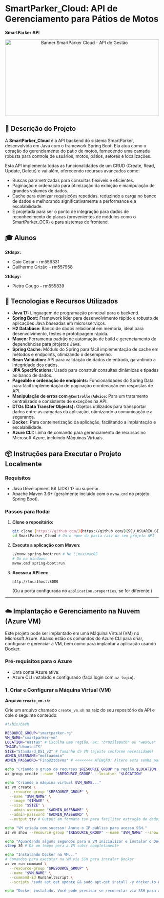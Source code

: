 # SmartParker_Cloud: API de Gerenciamento para Pátios de Motos

**SmartParker API**

<p align="center">
  <img src="Capa.png" alt="Banner SmartParker Cloud - API de Gestão" style="width: 100%; max-height: 250px; object-fit: cover;">
</p>

## 📝 Descrição do Projeto

A **SmartParker_Cloud** é a API backend do sistema SmartParker, desenvolvida em Java com o framework Spring Boot. Ela atua como o coração do gerenciamento do pátio de motos, fornecendo uma camada robusta para controle de usuários, motos, pátios, setores e localizações.

Esta API implementa todas as funcionalidades de um CRUD (Create, Read, Update, Delete) e vai além, oferecendo recursos avançados como:
* Buscas parametrizadas para consultas flexíveis e eficientes.
* Paginação e ordenação para otimização da exibição e manipulação de grandes volumes de dados.
* Cache para otimizar requisições repetidas, reduzindo a carga no banco de dados e melhorando significativamente a performance e a escalabilidade.
* É projetada para ser o ponto de integração para dados de reconhecimento de placas (provenientes de módulos como o SmartParker_OCR) e para sistemas de frontend.

## 🎓 Alunos

**2tdspx:**
* Caio Cesar – rm556331
* Guilherme Grizão – rm557958

**2tdspy:**
* Pietro Cougo – rm555839

## 🚀 Tecnologias e Recursos Utilizados

* **Java 17:** Linguagem de programação principal para o backend.
* **Spring Boot:** Framework líder para desenvolvimento rápido e robusto de aplicações Java baseadas em microsserviços.
* **H2 Database:** Banco de dados relacional em memória, ideal para desenvolvimento, testes e prototipagem rápida.
* **Maven:** Ferramenta padrão de automação de build e gerenciamento de dependências para projetos Java.
* **Spring Cache:** Módulo do Spring para fácil implementação de cache em métodos e endpoints, otimizando o desempenho.
* **Bean Validation:** API para validação de dados de entrada, garantindo a integridade dos dados.
* **JPA Specifications:** Usado para construir consultas dinâmicas e tipadas ao banco de dados.
* **Pageable e ordenação de endpoints:** Funcionalidades do Spring Data para fácil implementação de paginação e ordenação em respostas de API.
* **Manipulação de erros com `@ControllerAdvice`:** Para um tratamento centralizado e consistente de exceções na API.
* **DTOs (Data Transfer Objects):** Objetos utilizados para transportar dados entre as camadas da aplicação, otimizando a comunicação e a segurança.
* **Docker:** Para conteinerização da aplicação, facilitando a implantação e escalabilidade.
* **Azure CLI:** Linha de comando para gerenciamento de recursos no Microsoft Azure, incluindo Máquinas Virtuais.

## 📦 Instruções para Executar o Projeto Localmente

### Requisitos

* Java Development Kit (JDK) 17 ou superior.
* Apache Maven 3.6+ (geralmente incluído com o `mvnw.cmd` no projeto Spring Boot).

### Passos para Rodar

1.  **Clone o repositório:**
    ```bash
    git clone [https://github.com/](https://github.com/)[SEU_USUARIO_GITHUB]/SmartParker_Cloud.git # Ajuste para o link correto do seu repositório da API
    cd SmartParker_Cloud # Ou o nome da pasta raiz do seu projeto API
    ```
2.  **Execute a aplicação com Maven:**
    ```bash
    ./mvnw spring-boot:run # No Linux/macOS
    # Ou no Windows:
    mvnw.cmd spring-boot:run
    ```
3.  **Acesse a API em:**
    ```
    http://localhost:8080
    ```
    (Ou a porta configurada no `application.properties`, se for diferente.)

---

## ☁️ Implantação e Gerenciamento na Nuvem (Azure VM)

Este projeto pode ser implantado em uma Máquina Virtual (VM) no Microsoft Azure. Abaixo estão os comandos do Azure CLI para criar, configurar e gerenciar a VM, bem como para implantar a aplicação usando Docker.

### Pré-requisitos para o Azure

* Uma conta Azure ativa.
* Azure CLI instalado e configurado (faça login com `az login`).

### 1. Criar e Configurar a Máquina Virtual (VM)

**Arquivo `create_vm.sh`:**

Crie um arquivo chamado `create_vm.sh` na raiz do seu repositório da API e cole o seguinte conteúdo:

```bash
#!/bin/bash

RESOURCE_GROUP="smartparker-rg"
VM_NAME="smartparker-vm"
LOCATION="eastus" # Escolha uma região, ex: "brazilsouth" ou "westus"
IMAGE="UbuntuLTS"
SIZE="Standard_DS1_v2" # Tamanho da VM (ajuste conforme necessidade)
ADMIN_USERNAME="mottuadmin"
ADMIN_PASSWORD="Fiap@2tdsvms" # <<<<<<<< ATENÇÃO: Altere esta senha para algo seguro!

echo "Criando o grupo de recursos $RESOURCE_GROUP na região $LOCATION..."
az group create --name "$RESOURCE_GROUP" --location "$LOCATION"

echo "Criando a máquina virtual $VM_NAME..."
az vm create \
  --resource-group "$RESOURCE_GROUP" \
  --name "$VM_NAME" \
  --image "$IMAGE" \
  --size "$SIZE" \
  --admin-username "$ADMIN_USERNAME" \
  --admin-password "$ADMIN_PASSWORD" \
  --output tsv # Output em formato tsv para facilitar extração de dados

echo "VM criada com sucesso! Anote o IP público para acesso SSH."
az vm show --resource-group "$RESOURCE_GROUP" --name "$VM_NAME" --show-details --query publicIps -o tsv

echo "Aguardando alguns segundos para a VM inicializar e instalar o Docker..."
sleep 30 # Dá um tempo para a VM subir completamente

echo "Instalando Docker na VM..."
# Comandos para executar na VM via SSH para instalar Docker
az vm run-command \
  --resource-group "$RESOURCE_GROUP" \
  --name "$VM_NAME" \
  --command-id RunShellScript \
  --scripts "sudo apt-get update && sudo apt-get install -y docker.io && sudo systemctl start docker && sudo systemctl enable docker && sudo usermod -aG docker $ADMIN_USERNAME"

echo "Docker instalado. Você pode precisar se reconectar via SSH para as permissões do Docker entrarem em vigor."
